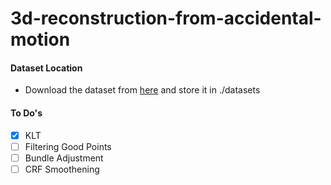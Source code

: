 # 3d-reconstruction-from-accidental-motion

#### Dataset Location
- Download the dataset from [here](https://umich.box.com/shared/static/bnqgx0an4v1b0ioq80sejb7rfiuku8iy.zip) and store it in ./datasets

#### To Do's
- [x] KLT
- [ ] Filtering Good Points 
- [ ] Bundle Adjustment
- [ ] CRF Smoothening